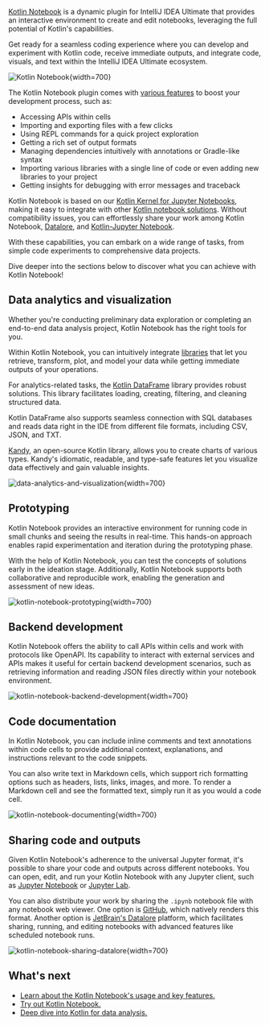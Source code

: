 [//]: # (title: Kotlin Notebook)

[Kotlin Notebook](https://plugins.jetbrains.com/plugin/16340-kotlin-notebook) is a dynamic plugin for IntelliJ IDEA Ultimate that 
provides an interactive environment to create and edit notebooks, leveraging the full potential of Kotlin's capabilities.

Get ready for a seamless coding experience where you can develop and experiment with Kotlin code, receive immediate outputs, and integrate code, 
visuals, and text within the IntelliJ IDEA Ultimate ecosystem.

![Kotlin Notebook](data-analysis-notebook.gif){width=700}

The Kotlin Notebook plugin comes with [various features](https://www.jetbrains.com/help/idea/kotlin-notebook.html) to boost your development process, such as: 

* Accessing APIs within cells
* Importing and exporting files with a few clicks
* Using REPL commands for a quick project exploration
* Getting a rich set of output formats
* Managing dependencies intuitively with annotations or Gradle-like syntax
* Importing various libraries with a single line of code or even adding new libraries to your project
* Getting insights for debugging with error messages and traceback

Kotlin Notebook is based on our [Kotlin Kernel for Jupyter Notebooks](https://github.com/Kotlin/kotlin-jupyter?tab=readme-ov-file#kotlin-kernel-for-ipythonjupyter), 
making it easy to integrate with other [Kotlin notebook solutions](data-analysis-overview.md#notebooks).
Without compatibility issues, you can effortlessly share your work among Kotlin Notebook,
[Datalore](https://datalore.jetbrains.com/), and [Kotlin-Jupyter Notebook](https://github.com/Kotlin/kotlin-jupyter).

With these capabilities, you can embark on a wide range of tasks, from simple code experiments to comprehensive data projects. 

Dive deeper into the sections below to discover what you can achieve with Kotlin Notebook!

## Data analytics and visualization

Whether you're conducting preliminary data exploration or completing an end-to-end data analysis project, Kotlin Notebook has
the right tools for you.

Within Kotlin Notebook, you can intuitively integrate [libraries](data-analysis-libraries.md) that let you retrieve, transform, plot, and model your data 
while getting immediate outputs of your operations.

For analytics-related tasks, the [Kotlin DataFrame](https://kotlin.github.io/dataframe/overview.html) library 
provides robust solutions. This library facilitates loading, creating, filtering, and cleaning structured data.

Kotlin DataFrame also supports seamless connection with SQL databases and reads data right in the IDE from 
different file formats, including CSV, JSON, and TXT.

[Kandy](https://kotlin.github.io/kandy/welcome.html), an open-source Kotlin library, allows you to create charts of various types.
Kandy's idiomatic, readable, and type-safe features let you visualize data effectively and gain valuable insights.

![data-analytics-and-visualization](data-analysis-kandy-example.png){width=700}

## Prototyping

Kotlin Notebook provides an interactive environment for running code in small chunks and seeing the results in real-time. 
This hands-on approach enables rapid experimentation and iteration during the prototyping phase.

With the help of Kotlin Notebook, you can test the concepts of solutions early in the ideation stage. Additionally, Kotlin Notebook supports both 
collaborative and reproducible work, enabling the generation and assessment of new ideas.

![kotlin-notebook-prototyping](kotlin-notebook-prototyping.png){width=700}

## Backend development

Kotlin Notebook offers the ability to call APIs within cells and work with protocols like OpenAPI. Its capability to 
interact with external services and APIs makes it useful for certain backend development scenarios, such as 
retrieving information and reading JSON files directly within your notebook environment.

![kotlin-notebook-backend-development](kotlin-notebook-backend-development.png){width=700}

## Code documentation

In Kotlin Notebook, you can include inline comments and text annotations within code cells to provide additional context, 
explanations, and instructions relevant to the code snippets.

You can also write text in Markdown cells, which support rich formatting options such as headers, lists, links, images, and more. 
To render a Markdown cell and see the formatted text, simply run it as you would a code cell.

![kotlin-notebook-documenting](kotlin-notebook-documentation.png){width=700}

## Sharing code and outputs

Given Kotlin Notebook's adherence to the universal Jupyter format, it's possible to share your code and outputs across different notebooks.
You can open, edit, and run your Kotlin Notebook with any Jupyter client, such as [Jupyter Notebook](https://jupyter.org/) or [Jupyter Lab](https://jupyterlab.readthedocs.io/en/latest/). 

You can also distribute your work by sharing the `.ipynb` notebook file with any notebook web viewer. One option is [GitHub](https://github.com/), 
which natively renders this format. Another option is [JetBrain's Datalore](https://datalore.jetbrains.com/) platform, 
which facilitates sharing, running, and editing notebooks with advanced features like scheduled notebook runs. 

![kotlin-notebook-sharing-datalore](kotlin-notebook-sharing-datalore.png){width=700}

## What's next

* [Learn about the Kotlin Notebook's usage and key features.](https://www.jetbrains.com/help/idea/kotlin-notebook.html)
* [Try out Kotlin Notebook.](get-started-with-kotlin-notebooks.md)
* [Deep dive into Kotlin for data analysis.](data-analysis-overview.md)
